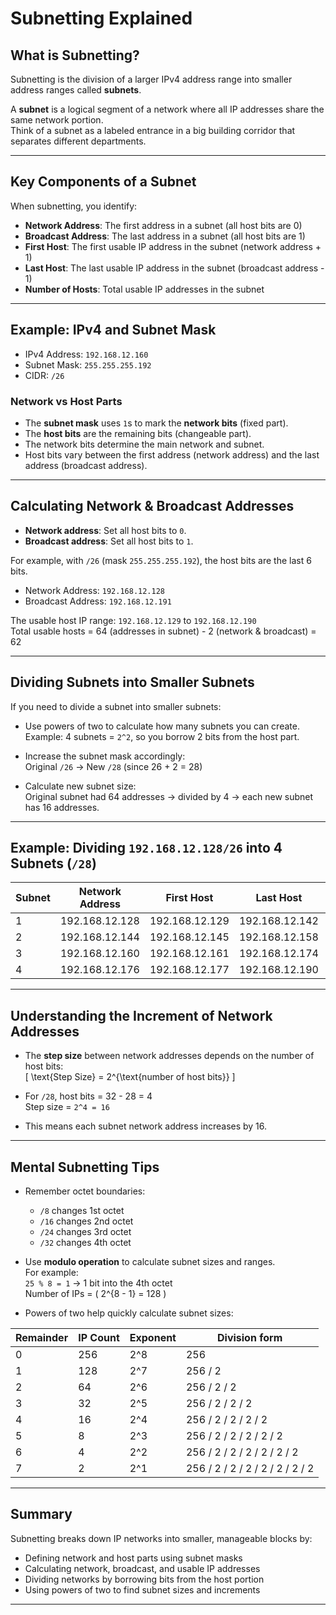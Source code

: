 # Subnetting Explained

## What is Subnetting?

Subnetting is the division of a larger IPv4 address range into smaller address ranges called **subnets**.

A **subnet** is a logical segment of a network where all IP addresses share the same network portion.  
Think of a subnet as a labeled entrance in a big building corridor that separates different departments.

---

## Key Components of a Subnet

When subnetting, you identify:

- **Network Address**: The first address in a subnet (all host bits are 0)
- **Broadcast Address**: The last address in a subnet (all host bits are 1)
- **First Host**: The first usable IP address in the subnet (network address + 1)
- **Last Host**: The last usable IP address in the subnet (broadcast address - 1)
- **Number of Hosts**: Total usable IP addresses in the subnet

---

## Example: IPv4 and Subnet Mask

- IPv4 Address: `192.168.12.160`  
- Subnet Mask: `255.255.255.192`  
- CIDR: `/26`

### Network vs Host Parts

- The **subnet mask** uses `1`s to mark the **network bits** (fixed part).
- The **host bits** are the remaining bits (changeable part).
- The network bits determine the main network and subnet.
- Host bits vary between the first address (network address) and the last address (broadcast address).

---

## Calculating Network & Broadcast Addresses

- **Network address**: Set all host bits to `0`.
- **Broadcast address**: Set all host bits to `1`.

For example, with `/26` (mask `255.255.255.192`), the host bits are the last 6 bits.

- Network Address: `192.168.12.128`  
- Broadcast Address: `192.168.12.191`

The usable host IP range: `192.168.12.129` to `192.168.12.190`  
Total usable hosts = 64 (addresses in subnet) - 2 (network & broadcast) = 62

---

## Dividing Subnets into Smaller Subnets

If you need to divide a subnet into smaller subnets:

- Use powers of two to calculate how many subnets you can create.  
  Example: 4 subnets = `2^2`, so you borrow 2 bits from the host part.

- Increase the subnet mask accordingly:  
  Original `/26` → New `/28` (since 26 + 2 = 28)

- Calculate new subnet size:  
  Original subnet had 64 addresses → divided by 4 → each new subnet has 16 addresses.

---

## Example: Dividing `192.168.12.128/26` into 4 Subnets (`/28`)

| Subnet | Network Address     | First Host         | Last Host          | Broadcast Address   | CIDR             |
|--------|---------------------|--------------------|--------------------|---------------------|------------------|
| 1      | 192.168.12.128      | 192.168.12.129     | 192.168.12.142     | 192.168.12.143      | 192.168.12.128/28 |
| 2      | 192.168.12.144      | 192.168.12.145     | 192.168.12.158     | 192.168.12.159      | 192.168.12.144/28 |
| 3      | 192.168.12.160      | 192.168.12.161     | 192.168.12.174     | 192.168.12.175      | 192.168.12.160/28 |
| 4      | 192.168.12.176      | 192.168.12.177     | 192.168.12.190     | 192.168.12.191      | 192.168.12.176/28 |

---

## Understanding the Increment of Network Addresses

- The **step size** between network addresses depends on the number of host bits:  
  \[
  \text{Step Size} = 2^{\text{number of host bits}}
  \]

- For `/28`, host bits = 32 - 28 = 4  
  Step size = `2^4 = 16`

- This means each subnet network address increases by 16.

---

## Mental Subnetting Tips

- Remember octet boundaries:  
  - `/8` changes 1st octet  
  - `/16` changes 2nd octet  
  - `/24` changes 3rd octet  
  - `/32` changes 4th octet

- Use **modulo operation** to calculate subnet sizes and ranges.  
  For example:  
  `25 % 8 = 1` → 1 bit into the 4th octet  
  Number of IPs = \( 2^{8 - 1} = 128 \)

- Powers of two help quickly calculate subnet sizes:

| Remainder | IP Count | Exponent | Division form |
|-----------|----------|----------|---------------|
| 0         | 256      | 2^8      | 256           |
| 1         | 128      | 2^7      | 256 / 2       |
| 2         | 64       | 2^6      | 256 / 2 / 2   |
| 3         | 32       | 2^5      | 256 / 2 / 2 / 2 |
| 4         | 16       | 2^4      | 256 / 2 / 2 / 2 / 2 |
| 5         | 8        | 2^3      | 256 / 2 / 2 / 2 / 2 / 2 |
| 6         | 4        | 2^2      | 256 / 2 / 2 / 2 / 2 / 2 / 2 |
| 7         | 2        | 2^1      | 256 / 2 / 2 / 2 / 2 / 2 / 2 / 2 |

---

## Summary

Subnetting breaks down IP networks into smaller, manageable blocks by:

- Defining network and host parts using subnet masks
- Calculating network, broadcast, and usable IP addresses
- Dividing networks by borrowing bits from the host portion
- Using powers of two to find subnet sizes and increments

---